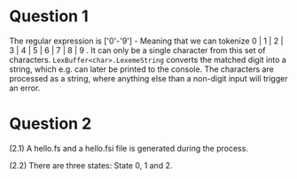 # Question 1
The regular expression is ['0'-'9'] - Meaning that we can tokenize 0 | 1 | 2 | 3 | 4 | 5 | 6 | 7 | 8 | 9 . It can only be a single character from this set of characters. ```LexBuffer<char>.LexemeString``` converts the matched digit into a string, which e.g. can later be printed to the console. The characters are processed as a string, where anything else than a non-digit input will trigger an error. 

# Question 2 
(2.1)
A hello.fs and a hello.fsi file is generated during the process. 

(2.2)
There are three states: State 0, 1 and 2. 